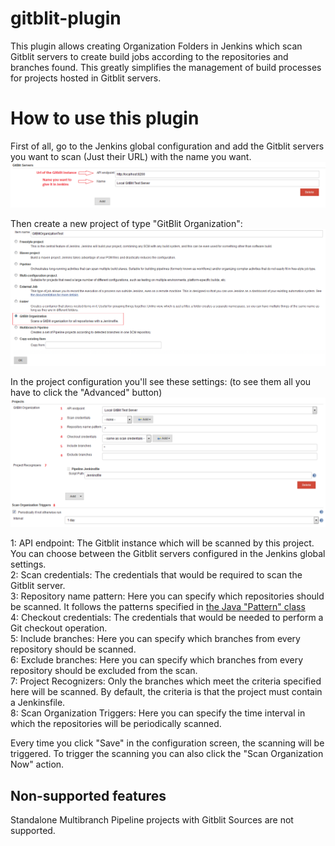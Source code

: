 # gitblit-plugin

This plugin allows creating Organization Folders in Jenkins which scan Gitblit servers to create build 
jobs according to the repositories and branches found. This greatly simplifies the management of 
build processes for projects hosted in Gitblit servers.

# How to use this plugin

First of all, go to the Jenkins global configuration and add the Gitblit servers you want to scan 
(Just their URL) with the name you want.  
![Using the plugin](readmeImages/global-conf.png "Using the plugin")

Then create a new project of type "GitBlit Organization":  
![Using the plugin](readmeImages/new-project.png "Using the plugin")

In the project configuration you'll see these settings: (to see them all you have to click the "Advanced" button)  
![Using the plugin](readmeImages/project-config.png "Using the plugin")

1: API endpoint: The Gitblit instance which will be scanned by this project. You can choose between 
the Gitblit servers configured in the Jenkins global settings.  
2: Scan credentials: The credentials that would be required to scan the Gitblit server.  
3: Repository name pattern: Here you can specify which repositories should be scanned. It follows the 
patterns specified in [the Java "Pattern" class](https://docs.oracle.com/javase/8/docs/api/java/util/regex/Pattern.html#sum)  
4: Checkout credentials: The credentials that would be needed to perform a Git checkout operation.  
5: Include branches: Here you can specify which branches from every repository should be scanned.  
6: Exclude branches: Here you can specify which branches from every repository should be excluded from the scan.  
7: Project Recognizers: Only the branches which meet the criteria specified here will be scanned. By default, the criteria is 
that the project must contain a Jenkinsfile.  
8: Scan Organization Triggers: Here you can specify the time interval in which the repositories will be periodically scanned.  

Every time you click "Save" in the configuration screen, the scanning will be triggered. To trigger the scanning you can also
click the "Scan Organization Now" action.

## Non-supported features

Standalone Multibranch Pipeline projects with Gitblit Sources are not supported.